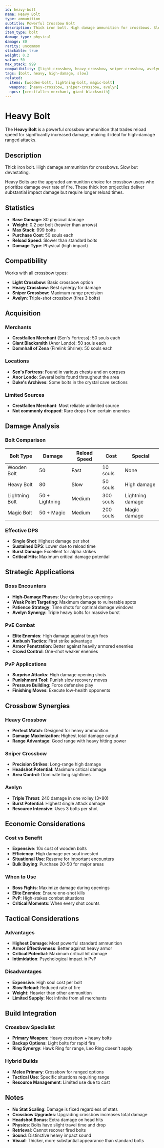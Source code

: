 ```yaml
---
id: heavy-bolt
name: Heavy Bolt
type: ammunition
subtitle: Powerful Crossbow Bolt
description: Thick iron bolt. High damage ammunition for crossbows. Slow but devastating.
item_type: bolt
damage_type: physical
damage: 80
rarity: uncommon
stackable: true
weight: 0.2
value: 50
max_stack: 999
compatibility: [light-crossbow, heavy-crossbow, sniper-crossbow, avelyn]
tags: [bolt, heavy, high-damage, slow]
related:
  items: [wooden-bolt, lightning-bolt, magic-bolt]
  weapons: [heavy-crossbow, sniper-crossbow, avelyn]
  npcs: [crestfallen-merchant, giant-blacksmith]
---
```


# Heavy Bolt

The **Heavy Bolt** is a powerful crossbow ammunition that trades reload speed for significantly increased damage, making it ideal for high-damage ranged attacks.

## Description

Thick iron bolt. High damage ammunition for crossbows. Slow but devastating.

Heavy Bolts are the upgraded ammunition choice for crossbow users who prioritize damage over rate of fire. These thick iron projectiles deliver substantial impact damage but require longer reload times.

## Statistics

- **Base Damage**: 80 physical damage
- **Weight**: 0.2 per bolt (heavier than arrows)
- **Max Stack**: 999 bolts
- **Purchase Cost**: 50 souls each
- **Reload Speed**: Slower than standard bolts
- **Damage Type**: Physical (high impact)

## Compatibility

Works with all crossbow types:
- **Light Crossbow**: Basic crossbow option
- **Heavy Crossbow**: Best synergy for damage
- **Sniper Crossbow**: Maximum range precision
- **Avelyn**: Triple-shot crossbow (fires 3 bolts)

## Acquisition

### Merchants
- **Crestfallen Merchant** (Sen's Fortress): 50 souls each
- **Giant Blacksmith** (Anor Londo): 50 souls each  
- **Domnhall of Zena** (Firelink Shrine): 50 souls each

### Locations
- **Sen's Fortress**: Found in various chests and on corpses
- **Anor Londo**: Several bolts found throughout the area
- **Duke's Archives**: Some bolts in the crystal cave sections

### Limited Sources
- **Crestfallen Merchant**: Most reliable unlimited source
- **Not commonly dropped**: Rare drops from certain enemies

## Damage Analysis

### Bolt Comparison
| Bolt Type | Damage | Reload Speed | Cost | Special |
|-----------|--------|--------------|------|---------|
| Wooden Bolt | 50 | Fast | 10 souls | None |
| Heavy Bolt | 80 | Slow | 50 souls | High damage |
| Lightning Bolt | 50 + Lightning | Medium | 300 souls | Lightning damage |
| Magic Bolt | 50 + Magic | Medium | 200 souls | Magic damage |

### Effective DPS
- **Single Shot**: Highest damage per shot
- **Sustained DPS**: Lower due to reload time
- **Burst Damage**: Excellent for alpha strikes
- **Critical Hits**: Maximum critical damage potential

## Strategic Applications

### Boss Encounters
- **High-Damage Phases**: Use during boss openings
- **Weak Point Targeting**: Maximum damage to vulnerable spots
- **Patience Strategy**: Time shots for optimal damage windows
- **Avelyn Synergy**: Triple heavy bolts for massive burst

### PvE Combat
- **Elite Enemies**: High damage against tough foes
- **Ambush Tactics**: First strike advantage
- **Armor Penetration**: Better against heavily armored enemies
- **Crowd Control**: One-shot weaker enemies

### PvP Applications
- **Surprise Attacks**: High damage opening shots
- **Punishment Tool**: Punish slow recovery moves
- **Pressure Building**: Force defensive play
- **Finishing Moves**: Execute low-health opponents

## Crossbow Synergies

### Heavy Crossbow
- **Perfect Match**: Designed for heavy ammunition
- **Damage Maximization**: Highest total damage output
- **Range Advantage**: Good range with heavy hitting power

### Sniper Crossbow
- **Precision Strikes**: Long-range high damage
- **Headshot Potential**: Maximum critical damage
- **Area Control**: Dominate long sightlines

### Avelyn
- **Triple Threat**: 240 damage in one volley (3×80)
- **Burst Potential**: Highest single attack damage
- **Resource Intensive**: Uses 3 bolts per shot

## Economic Considerations

### Cost vs Benefit
- **Expensive**: 10x cost of wooden bolts
- **Efficiency**: High damage per soul invested
- **Situational Use**: Reserve for important encounters
- **Bulk Buying**: Purchase 20-50 for major areas

### When to Use
- **Boss Fights**: Maximize damage during openings
- **Elite Enemies**: Ensure one-shot kills
- **PvP**: High-stakes combat situations
- **Critical Moments**: When every shot counts

## Tactical Considerations

### Advantages
- **Highest Damage**: Most powerful standard ammunition
- **Armor Effectiveness**: Better against heavy armor
- **Critical Potential**: Maximum critical hit damage
- **Intimidation**: Psychological impact in PvP

### Disadvantages
- **Expensive**: High soul cost per bolt
- **Slow Reload**: Reduced rate of fire
- **Weight**: Heavier than other ammunition
- **Limited Supply**: Not infinite from all merchants

## Build Integration

### Crossbow Specialist
- **Primary Weapon**: Heavy crossbow + heavy bolts
- **Backup Options**: Light bolts for rapid fire
- **Ring Synergy**: Hawk Ring for range, Leo Ring doesn't apply

### Hybrid Builds
- **Melee Primary**: Crossbow for ranged options
- **Tactical Use**: Specific situations requiring range
- **Resource Management**: Limited use due to cost

## Notes

- **No Stat Scaling**: Damage is fixed regardless of stats
- **Crossbow Upgrades**: Upgrading crossbow increases total damage
- **Headshot Bonus**: Extra damage on head hits
- **Physics**: Bolts have slight travel time and drop
- **Retrieval**: Cannot recover fired bolts
- **Sound**: Distinctive heavy impact sound
- **Visual**: Thicker, more substantial appearance than standard bolts
